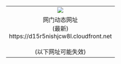 ﻿<table>
  <tr></tr>
  <tr><td colspan=2 align=center><img src="https://d15r5nishjcw8l.cloudfront.net/Up/oGate.jpg" /></td></tr>
  <tr><td colspan=2 align=center>网门动态网址<br/>(最新)
<br>https://d15r5nishjcw8l.cloudfront.net
<br/><br/>(以下网址可能失效)
    </td>
  </tr>
</table>
